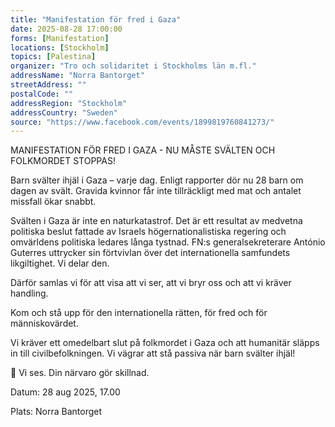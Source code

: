 ```yaml
---
title: "Manifestation för fred i Gaza"
date: 2025-08-28 17:00:00
forms: [Manifestation]
locations: [Stockholm]
topics: [Palestina]
organizer: "Tro och solidaritet i Stockholms län m.fl."
addressName: "Norra Bantorget"
streetAddress: ""
postalCode: ""
addressRegion: "Stockholm"
addressCountry: "Sweden"
source: "https://www.facebook.com/events/1899819760841273/"
---
```

MANIFESTATION FÖR FRED I GAZA - NU MÅSTE SVÄLTEN OCH FOLKMORDET STOPPAS!

Barn svälter ihjäl i Gaza – varje dag. Enligt rapporter dör nu 28 barn om dagen av svält. Gravida kvinnor får inte tillräckligt med mat och antalet missfall ökar snabbt.

Svälten i Gaza är inte en naturkatastrof. Det är ett resultat av medvetna politiska beslut fattade av Israels högernationalistiska regering och omvärldens politiska ledares långa tystnad. FN:s generalsekreterare António Guterres uttrycker sin förtvivlan över det internationella samfundets likgiltighet. Vi delar den.

Därför samlas vi för att visa att vi ser, att vi bryr oss och att vi kräver handling.

Kom och stå upp för den internationella rätten, för fred och för människovärdet.

Vi kräver ett omedelbart slut på folkmordet i Gaza och att humanitär släpps in till civilbefolkningen. Vi vägrar att stå passiva när barn svälter ihjäl!

🌹 Vi ses. Din närvaro gör skillnad.

Datum: 28 aug 2025, 17.00

Plats: Norra Bantorget